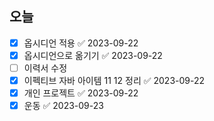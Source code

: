 ## 오늘
- [x] 옵시디언 적용 ✅ 2023-09-22
- [x] 옵시디언으로 옮기기 ✅ 2023-09-22
- [ ] 이력서 수정
- [x] 이펙티브 자바 아이템 11 12 정리 ✅ 2023-09-22
- [x] 개인 프로젝트 ✅ 2023-09-22
- [x] 운동 ✅ 2023-09-23